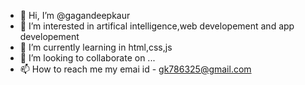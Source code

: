 - 👋 Hi, I’m @gagandeepkaur
- 👀 I’m interested in artifical intelligence,web developement and app developement
- 🌱 I’m currently learning in html,css,js
- 💞️ I’m looking to collaborate on ...
- 📫 How to reach me my emai id - gk786325@gmail.com

<!---
gagandeepkaux/gagandeepkaux is a ✨ special ✨ repository because its `README.md` (this file) appears on your GitHub profile.
You can click the Preview link to take a look at your changes.
--->
